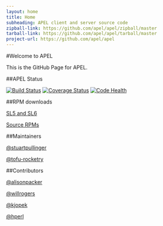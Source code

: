```yaml
---
layout: home
title: Home
subheading: APEL client and server source code
zipball-link: https://github.com/apel/apel/zipball/master
tarball-link: https://github.com/apel/apel/tarball/master
project-url: https://github.com/apel/apel
---
```


#Welcome to APEL

This is the GitHub Page for APEL.

##APEL Status

[![Build Status](https://travis-ci.org/apel/apel.svg?branch=dev)](https://travis-ci.org/apel/apel)
[![Coverage Status](https://coveralls.io/repos/apel/apel/badge.png?branch=dev)](https://coveralls.io/r/apel/apel?branch=dev)
[![Code Health](https://landscape.io/github/apel/apel/dev/landscape.png)](https://landscape.io/github/apel/apel/dev)

##RPM downloads

[SL5 and SL6](../rpms/)

[Source RPMs](../srpms/)

##Maintainers

[@stuartpullinger](https://github.com/stuartpullinger)

[@tofu-rocketry](https://github.com/tofu-rocketry)

##Contributors

[@alisonpacker](https://github.com/alisonpacker)

[@willrogers](https://github.com/willrogers)

[@kjopek](https://github.com/kjopek)

[@hperl](https://github.com/hperl)
